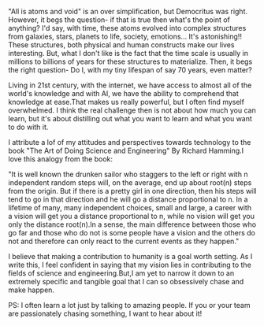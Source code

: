 
"All is atoms and void" is an over simplification, but Democritus was right. However, it begs the question- if that is true then what's the point of anything? I'd say, with time, these atoms evolved into complex structures from galaxies, stars, planets to life, society, emotions... It's astonishing!! These structures, both physical and human constructs make our lives interesting. But, what I don't like is the fact that the time scale is usually in millions to billions of years for these structures to materialize. Then, it begs the right question- Do I, with my tiny lifespan of say 70 years, even matter? 

<!-- Imagine all the world's knowledge, books, art, science .... -->

Living in 21st century, with the internet, we have access to almost all of the world's knowledge and with AI, we have the ability to comprehend that knowledge at ease.That makes us really powerful, but I often find myself overwhelmed. I think the real challenge then is not about how much you can learn, but it's about distilling out what you want to learn and what you want to do with it.

I attribute a lof of my attitudes and perspectives towards technology to the book "The Art of Doing Science and Engineering" By Richard Hamming.I love this analogy from the book:

"It is well known the drunken sailor who staggers to the left or right with n independent random steps will, on the average, end up about root(n) steps from the origin. But if there is a pretty girl in one direction, then his steps will tend to go in that direction and he will go a distance proportional to n. In a lifetime of many, many independent choices, small and large, a career with a vision will get you a distance proportional to n, while no vision will get you only the distance root(n).In a sense, the main difference between those who go far and those who do not is some people have a vision and the others do not and therefore can only react to the current events as they happen."


I believe that making a contribution to humanity is a goal worth setting. As I write this, I feel confident in saying that my vision lies in contributing to the fields of science and engineering.But,I am yet to narrow it down to an extremely specific and tangible goal that I can so obsessively chase and make happen.


PS: I often learn a lot just by talking to amazing people. If you or your team are passionately chasing something, I want to hear about it!
